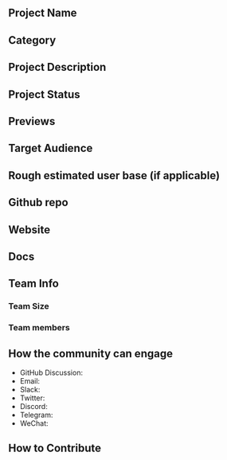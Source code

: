 ## Project Name <!-- Add your project name here with format "Project Name"-->

## Category 
<!--developer tooling, application, wallet, infrastructure, etc-->

## Project Description
<!--Describe your project in a few sentences. -->

## Project Status
<!--brainstorming, fundraising, under development, beta, shipped, etc-->

## Previews
<!--Add some screenshots to give a preview of your product-->

## Target Audience
<!--Describe who will be your project's users-->

## Rough estimated user base (if applicable)
<!--How many users do you have right now?-->

## Github repo
<!--Attach a link to your GitHub repo - open source is required! -->

## Website
<!--Link your website if available-->

## Docs
<!--Including a link to your project docs!-->

## Team Info
<!-- Introduce your amazing team - how many team members are working on this project and who are they?-->

### Team Size  

### Team members  

## How the community can engage
* GitHub Discussion: <!--Start a discussion with the community here: https://github.com/ipfs/community/discussions/new and attach the link!-->  
* Email:  
* Slack:  
* Twitter:  
* Discord:  
* Telegram:  
* WeChat:  

## How to Contribute
<!--How can the community contribute to your project?-->
